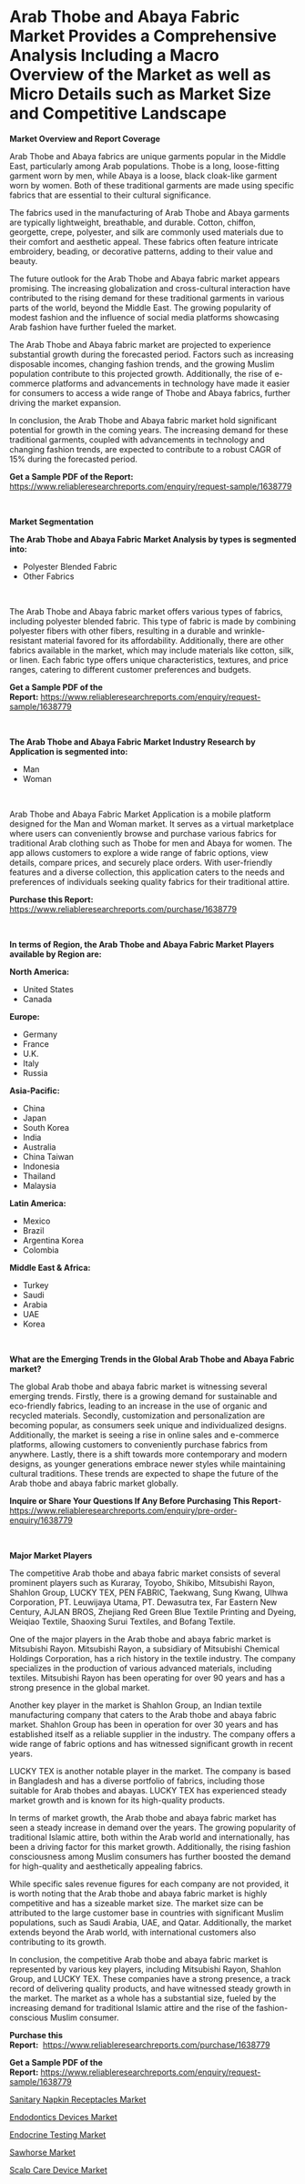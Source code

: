 <p><h1>Arab Thobe and Abaya Fabric Market Provides a Comprehensive Analysis Including a Macro Overview of the Market as well as Micro Details such as Market Size and Competitive Landscape</h1></p><p><strong>Market Overview and Report Coverage</strong></p>
<p><p>Arab Thobe and Abaya fabrics are unique garments popular in the Middle East, particularly among Arab populations. Thobe is a long, loose-fitting garment worn by men, while Abaya is a loose, black cloak-like garment worn by women. Both of these traditional garments are made using specific fabrics that are essential to their cultural significance.</p><p>The fabrics used in the manufacturing of Arab Thobe and Abaya garments are typically lightweight, breathable, and durable. Cotton, chiffon, georgette, crepe, polyester, and silk are commonly used materials due to their comfort and aesthetic appeal. These fabrics often feature intricate embroidery, beading, or decorative patterns, adding to their value and beauty.</p><p>The future outlook for the Arab Thobe and Abaya fabric market appears promising. The increasing globalization and cross-cultural interaction have contributed to the rising demand for these traditional garments in various parts of the world, beyond the Middle East. The growing popularity of modest fashion and the influence of social media platforms showcasing Arab fashion have further fueled the market.</p><p>The Arab Thobe and Abaya fabric market are projected to experience substantial growth during the forecasted period. Factors such as increasing disposable incomes, changing fashion trends, and the growing Muslim population contribute to this projected growth. Additionally, the rise of e-commerce platforms and advancements in technology have made it easier for consumers to access a wide range of Thobe and Abaya fabrics, further driving the market expansion.</p><p>In conclusion, the Arab Thobe and Abaya fabric market hold significant potential for growth in the coming years. The increasing demand for these traditional garments, coupled with advancements in technology and changing fashion trends, are expected to contribute to a robust CAGR of 15% during the forecasted period.</p></p>
<p><strong>Get a Sample PDF of the Report:</strong> <a href="https://www.reliableresearchreports.com/enquiry/request-sample/1638779">https://www.reliableresearchreports.com/enquiry/request-sample/1638779</a></p>
<p>&nbsp;</p>
<p><strong>Market Segmentation</strong></p>
<p><strong>The Arab Thobe and Abaya Fabric Market Analysis by types is segmented into:</strong></p>
<p><ul><li>Polyester Blended Fabric</li><li>Other Fabrics</li></ul></p>
<p>&nbsp;</p>
<p><p>The Arab Thobe and Abaya fabric market offers various types of fabrics, including polyester blended fabric. This type of fabric is made by combining polyester fibers with other fibers, resulting in a durable and wrinkle-resistant material favored for its affordability. Additionally, there are other fabrics available in the market, which may include materials like cotton, silk, or linen. Each fabric type offers unique characteristics, textures, and price ranges, catering to different customer preferences and budgets.</p></p>
<p><strong>Get a Sample PDF of the Report:</strong>&nbsp;<a href="https://www.reliableresearchreports.com/enquiry/request-sample/1638779">https://www.reliableresearchreports.com/enquiry/request-sample/1638779</a></p>
<p>&nbsp;</p>
<p><strong>The Arab Thobe and Abaya Fabric Market Industry Research by Application is segmented into:</strong></p>
<p><ul><li>Man</li><li>Woman</li></ul></p>
<p>&nbsp;</p>
<p><p>Arab Thobe and Abaya Fabric Market Application is a mobile platform designed for the Man and Woman market. It serves as a virtual marketplace where users can conveniently browse and purchase various fabrics for traditional Arab clothing such as Thobe for men and Abaya for women. The app allows customers to explore a wide range of fabric options, view details, compare prices, and securely place orders. With user-friendly features and a diverse collection, this application caters to the needs and preferences of individuals seeking quality fabrics for their traditional attire.</p></p>
<p><strong>Purchase this Report:</strong>&nbsp; <a href="https://www.reliableresearchreports.com/purchase/1638779">https://www.reliableresearchreports.com/purchase/1638779</a></p>
<p>&nbsp;</p>
<p><strong>In terms of Region, the Arab Thobe and Abaya Fabric Market Players available by Region are:</strong></p>
<p>
    <p> <strong> North America: </strong>
        <ul>
            <li>United States</li>
            <li>Canada</li>
        </ul>
        </p> 
    <p> <strong> Europe: </strong>
        <ul>
            <li>Germany</li>
            <li>France</li>
            <li>U.K.</li>
            <li>Italy</li>
            <li>Russia</li>
        </ul>
        </p> 
    <p> <strong> Asia-Pacific: </strong>
        <ul>
            <li>China</li>
            <li>Japan</li>
            <li>South Korea</li>
            <li>India</li>
            <li>Australia</li>
            <li>China Taiwan</li>
            <li>Indonesia</li>
            <li>Thailand</li>
            <li>Malaysia</li>
        </ul>
        </p> 
    <p> <strong> Latin America: </strong>
        <ul>
            <li>Mexico</li>
            <li>Brazil</li>
            <li>Argentina Korea</li>
            <li>Colombia</li>
        </ul>
        </p> 
    <p> <strong> Middle East & Africa: </strong>
        <ul>
            <li>Turkey</li>
            <li>Saudi</li>
            <li>Arabia</li>
            <li>UAE</li>
            <li>Korea</li>
        </ul>
    </p>
    </p>
<p>&nbsp;</p>
<p><strong>What are the Emerging Trends in the Global Arab Thobe and Abaya Fabric market?</strong></p>
<p><p>The global Arab thobe and abaya fabric market is witnessing several emerging trends. Firstly, there is a growing demand for sustainable and eco-friendly fabrics, leading to an increase in the use of organic and recycled materials. Secondly, customization and personalization are becoming popular, as consumers seek unique and individualized designs. Additionally, the market is seeing a rise in online sales and e-commerce platforms, allowing customers to conveniently purchase fabrics from anywhere. Lastly, there is a shift towards more contemporary and modern designs, as younger generations embrace newer styles while maintaining cultural traditions. These trends are expected to shape the future of the Arab thobe and abaya fabric market globally.</p></p>
<p><strong>Inquire or Share Your Questions If Any Before Purchasing This Report</strong>- <a href="https://www.reliableresearchreports.com/enquiry/pre-order-enquiry/1638779">https://www.reliableresearchreports.com/enquiry/pre-order-enquiry/1638779</a></p>
<p>&nbsp;</p>
<p><strong>Major Market Players</strong></p>
<p><p>The competitive Arab thobe and abaya fabric market consists of several prominent players such as Kuraray, Toyobo, Shikibo, Mitsubishi Rayon, Shahlon Group, LUCKY TEX, PEN FABRIC, Taekwang, Sung Kwang, Ulhwa Corporation, PT. Leuwijaya Utama, PT. Dewasutra tex, Far Eastern New Century, AJLAN BROS, Zhejiang Red Green Blue Textile Printing and Dyeing, Weiqiao Textile, Shaoxing Surui Textiles, and Bofang Textile. </p><p>One of the major players in the Arab thobe and abaya fabric market is Mitsubishi Rayon. Mitsubishi Rayon, a subsidiary of Mitsubishi Chemical Holdings Corporation, has a rich history in the textile industry. The company specializes in the production of various advanced materials, including textiles. Mitsubishi Rayon has been operating for over 90 years and has a strong presence in the global market.</p><p>Another key player in the market is Shahlon Group, an Indian textile manufacturing company that caters to the Arab thobe and abaya fabric market. Shahlon Group has been in operation for over 30 years and has established itself as a reliable supplier in the industry. The company offers a wide range of fabric options and has witnessed significant growth in recent years.</p><p>LUCKY TEX is another notable player in the market. The company is based in Bangladesh and has a diverse portfolio of fabrics, including those suitable for Arab thobes and abayas. LUCKY TEX has experienced steady market growth and is known for its high-quality products.</p><p>In terms of market growth, the Arab thobe and abaya fabric market has seen a steady increase in demand over the years. The growing popularity of traditional Islamic attire, both within the Arab world and internationally, has been a driving factor for this market growth. Additionally, the rising fashion consciousness among Muslim consumers has further boosted the demand for high-quality and aesthetically appealing fabrics.</p><p>While specific sales revenue figures for each company are not provided, it is worth noting that the Arab thobe and abaya fabric market is highly competitive and has a sizeable market size. The market size can be attributed to the large customer base in countries with significant Muslim populations, such as Saudi Arabia, UAE, and Qatar. Additionally, the market extends beyond the Arab world, with international customers also contributing to its growth.</p><p>In conclusion, the competitive Arab thobe and abaya fabric market is represented by various key players, including Mitsubishi Rayon, Shahlon Group, and LUCKY TEX. These companies have a strong presence, a track record of delivering quality products, and have witnessed steady growth in the market. The market as a whole has a substantial size, fueled by the increasing demand for traditional Islamic attire and the rise of the fashion-conscious Muslim consumer.</p></p>
<p><strong>Purchase this Report:</strong>&nbsp;&nbsp;<a href="https://www.reliableresearchreports.com/purchase/1638779">https://www.reliableresearchreports.com/purchase/1638779</a></p>
<p></p>
<p><strong>Get a Sample PDF of the Report:</strong>&nbsp;<a href="https://www.reliableresearchreports.com/enquiry/request-sample/1638779">https://www.reliableresearchreports.com/enquiry/request-sample/1638779</a></p>
<p><p><a href="https://www.linkedin.com/pulse/sanitary-napkin-receptacles-market-challenges-opportunities/">Sanitary Napkin Receptacles Market</a></p><p><a href="https://medium.com/@cleogerhold/endodontics-devices-market-size-cagr-trends-2024-2030-eeb782c191e3">Endodontics Devices Market</a></p><p><a href="https://medium.com/@theomorar2000/endocrine-testing-market-size-cagr-trends-2024-2030-9dd39338ece5">Endocrine Testing Market</a></p><p><a href="https://www.linkedin.com/pulse/sawhorse-market-research-report-unlocks/">Sawhorse Market</a></p><p><a href="https://www.linkedin.com/pulse/scalp-care-device-market-size-growth-forecast/">Scalp Care Device Market</a></p></p>